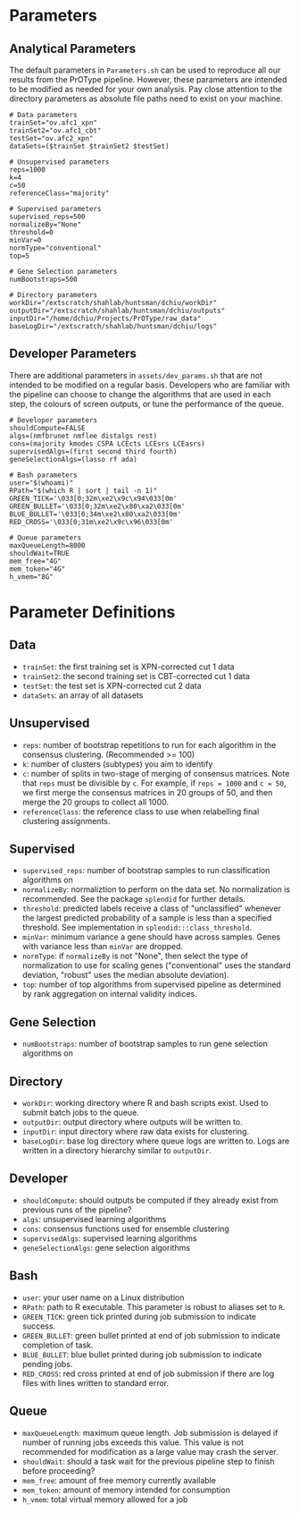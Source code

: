 # Parameters

## Analytical Parameters

The default parameters in `Parameters.sh` can be used to reproduce all our results from the PrOType pipeline. However, these parameters are intended to be modified as needed for your own analysis. Pay close attention to the directory parameters as absolute file paths need to exist on your machine.

```
# Data parameters
trainSet="ov.afc1_xpn"
trainSet2="ov.afc1_cbt"
testSet="ov.afc2_xpn"
dataSets=($trainSet $trainSet2 $testSet)

# Unsupervised parameters
reps=1000
k=4
c=50
referenceClass="majority"

# Supervised parameters
supervised_reps=500
normalizeBy="None"
threshold=0
minVar=0
normType="conventional"
top=5

# Gene Selection parameters
numBootstraps=500

# Directory parameters
workDir="/extscratch/shahlab/huntsman/dchiu/workDir"
outputDir="/extscratch/shahlab/huntsman/dchiu/outputs"
inputDir="/home/dchiu/Projects/PrOType/raw_data"
baseLogDir="/extscratch/shahlab/huntsman/dchiu/logs"
```

## Developer Parameters

There are additional parameters in `assets/dev_params.sh` that are not intended to be modified on a regular basis. Developers who are familiar with the pipeline can choose to change the algorithms that are used in each step, the colours of screen outputs, or tune the performance of the queue.

```
# Developer parameters
shouldCompute=FALSE
algs=(nmfbrunet nmflee distalgs rest)
cons=(majority kmodes CSPA LCEcts LCEsrs LCEasrs)
supervisedAlgs=(first second third fourth)
geneSelectionAlgs=(lasso rf ada)

# Bash parameters
user="$(whoami)"
RPath="$(which R | sort | tail -n 1)"
GREEN_TICK='\033[0;32m\xe2\x9c\x94\033[0m'
GREEN_BULLET='\033[0;32m\xe2\x80\xa2\033[0m'
BLUE_BULLET='\033[0;34m\xe2\x80\xa2\033[0m'
RED_CROSS='\033[0;31m\xe2\x9c\x96\033[0m'

# Queue parameters
maxQueueLength=8000
shouldWait=TRUE
mem_free="4G"
mem_token="4G"
h_vmem="8G"
```

# Parameter Definitions

## Data

- `trainSet`: the first training set is XPN-corrected cut 1 data
- `trainSet2`: the second training set is CBT-corrected cut 1 data
- `testSet`: the test set is XPN-corrected cut 2 data
- `dataSets`: an array of all datasets

## Unsupervised

- `reps`: number of bootstrap repetitions to run for each algorithm in the consensus clustering. (Recommended >= 100)
- `k`: number of clusters (subtypes) you aim to identify
- `c`: number of splits in two-stage of merging of consensus matrices. Note that `reps` must be divisible by `c`. For example, if `reps = 1000` and `c = 50`, we first merge the consensus matrices in 20 groups of 50, and then merge the 20 groups to collect all 1000.
- `referenceClass`: the reference class to use when relabelling final clustering assignments.

## Supervised
- `supervised_reps`: number of bootstrap samples to run classification algorithms on 
- `normalizeBy`: normaliztion to perform on the data set. No normalization is recommended. See the package `splendid` for further details.
- `threshold`: predicted labels receive a class of "unclassified" whenever the largest predicted probability of a sample is less than a specified threshold. See implementation in `splendid:::class_threshold`.
- `minVar`: minimum variance a gene should have across samples. Genes with variance less than `minVar` are dropped.
- `normType`: if `normalizeBy` is not "None", then select the type of normalization to use for scaling genes ("conventional" uses the standard deviation, "robust" uses the median absolute deviation).
- `top`: number of top algorithms from supervised pipeline as determined by rank aggregation on internal validity indices.

## Gene Selection
- `numBootstraps`: number of bootstrap samples to run gene selection algorithms on

## Directory
- `workDir`: working directory where R and bash scripts exist. Used to submit batch jobs to the queue.
- `outputDir`: output directory where outputs will be written to.
- `inputDir`: input directory where raw data exists for clustering.
- `baseLogDir`: base log directory where queue logs are written to. Logs are written in a directory hierarchy similar to `outputDir`.

## Developer
- `shouldCompute`: should outputs be computed if they already exist from previous runs of the pipeline?
- `algs`: unsupervised learning algorithms
- `cons`: consensus functions used for ensemble clustering
- `supervisedAlgs`: supervised learning algorithms
- `geneSelectionAlgs`: gene selection algorithms

## Bash
- `user`: your user name on a Linux distribution
- `RPath`: path to R executable. This parameter is robust to aliases set to `R`.
- `GREEN_TICK`: green tick printed during job submission to indicate success.
- `GREEN_BULLET`: green bullet printed at end of job submission to indicate completion of task.
- `BLUE_BULLET`: blue bullet printed during job submission to indicate pending jobs.
- `RED_CROSS`: red cross printed at end of job submission if there are log files with lines written to standard error.

## Queue
- `maxQueueLength`: maximum queue length. Job submission is delayed if number of running jobs exceeds this value. This value is not recommended for modification as a large value may crash the server.
- `shouldWait`: should a task wait for the previous pipeline step to finish before proceeding?
- `mem_free`: amount of free memory currently available
- `mem_token`: amount of memory intended for consumption
- `h_vmem`: total virtual memory allowed for a job

